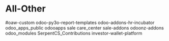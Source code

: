 # All-Other
#oaw-custom	odoo-py3o-report-templates	odoo-addons-hr-incubator	odoo_apps_public	odooapps	sale	care_center	sale-addons	odoonz-addons	odoo_modules	SerpentCS_Contributions	investor-wallet-platform
